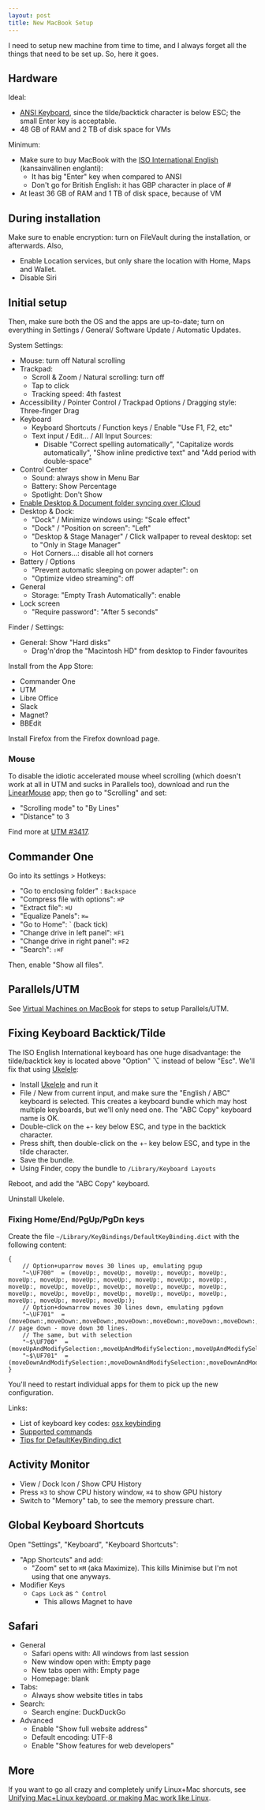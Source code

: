 ```yaml
---
layout: post
title: New MacBook Setup
---
```


I need to setup new machine from time to time, and I always forget all the things that need to be set up.
So, here it goes.

## Hardware

Ideal:

* [ANSI Keyboard](https://support.apple.com/en-us/102743#ANSI), since the tilde/backtick
  character is below ESC; the small Enter key is acceptable.
* 48 GB of RAM and 2 TB of disk space for VMs

Minimum:

* Make sure to buy MacBook with the [ISO International English](https://support.apple.com/en-us/102743#ISO) (kansainvälinen englanti):
  * It has big "Enter" key when compared to ANSI
  * Don't go for British English: it has GBP character in place of #
* At least 36 GB of RAM and 1 TB of disk space, because of VM

## During installation

Make sure to enable encryption: turn on FileVault during the installation, or afterwards. Also,

* Enable Location services, but only share the location with Home, Maps and Wallet.
* Disable Siri

## Initial setup

Then, make sure both the OS and the apps are up-to-date; turn on everything in Settings / General/ Software Update / Automatic Updates.

System Settings:

* Mouse: turn off Natural scrolling
* Trackpad:
  * Scroll & Zoom / Natural scrolling: turn off
  * Tap to click
  * Tracking speed: 4th fastest
* Accessibility / Pointer Control / Trackpad Options / Dragging style: Three-finger Drag
* Keyboard
  * Keyboard Shortcuts / Function keys / Enable "Use F1, F2, etc"
  * Text input / Edit... / All Input Sources:
    * Disable "Correct spelling automatically", "Capitalize words automatically", "Show inline predictive text" and "Add period with double-space"
* Control Center
  * Sound: always show in Menu Bar
  * Battery: Show Percentage
  * Spotlight: Don't Show
* [Enable Desktop & Document folder syncing over iCloud](https://support.apple.com/en-us/109344)
* Desktop & Dock:
  * "Dock" / Minimize windows using: "Scale effect"
  * "Dock" / "Position on screen": "Left"
  * "Desktop & Stage Manager" / Click wallpaper to reveal desktop: set to "Only in Stage Manager"
  * Hot Corners...: disable all hot corners
* Battery / Options
  * "Prevent automatic sleeping on power adapter": on
  * "Optimize video streaming": off
* General
  * Storage: "Empty Trash Automatically": enable
* Lock screen
  * "Require password": "After 5 seconds"

Finder / Settings:

* General: Show "Hard disks"
  * Drag'n'drop the "Macintosh HD" from desktop to Finder favourites

Install from the App Store:

* Commander One
* UTM
* Libre Office
* Slack
* Magnet?
* BBEdit

Install Firefox from the Firefox download page.

### Mouse

To disable the idiotic accelerated mouse wheel scrolling (which doesn't work at all in UTM and sucks in Parallels too),
download and run the [LinearMouse](https://linearmouse.app/) app; then go to "Scrolling" and set:

* "Scrolling mode" to "By Lines"
* "Distance" to 3

Find more at [UTM #3417](https://github.com/utmapp/UTM/issues/3417).

## Commander One

Go into its settings > Hotkeys:

* "Go to enclosing folder" : `Backspace`
* "Compress file with options": `⌘P`
* "Extract file": `⌘U`
* "Equalize Panels": `⌘=`
* "Go to Home": ` (back tick)
* "Change drive in left panel": `⌘F1`
* "Change drive in right panel": `⌘F2`
* "Search": `⇧⌘F`

Then, enable "Show all files".

## Parallels/UTM

See [Virtual Machines on MacBook](../virtual-machines-macbook/) for steps to setup Parallels/UTM.

## Fixing Keyboard Backtick/Tilde

The ISO English International keyboard has one huge disadvantage: the tilde/backtick key is located above "Option" ⌥ instead of below "Esc".
We'll fix that using [Ukelele](https://software.sil.org/ukelele/):

* Install [Ukelele](https://software.sil.org/ukelele/) and run it
* File / New from current input, and make sure the "English / ABC" keyboard is selected.
  This creates a keyboard bundle which may host multiple keyboards, but we'll only need one. The "ABC Copy" keyboard name is OK.
* Double-click on the +- key below ESC, and type in the backtick character.
* Press shift, then double-click on the +- key below ESC, and type in the tilde character.
* Save the bundle.
* Using Finder, copy the bundle to `/Library/Keyboard Layouts`

Reboot, and add the "ABC Copy" keyboard.

Uninstall Ukelele.

### Fixing Home/End/PgUp/PgDn keys

Create the file `~/Library/KeyBindings/DefaultKeyBinding.dict` with the following content:
```
{
    // Option+uparrow moves 30 lines up, emulating pgup
    "~\UF700"  = (moveUp:, moveUp:, moveUp:, moveUp:, moveUp:, moveUp:, moveUp:, moveUp:, moveUp:, moveUp:, moveUp:, moveUp:, moveUp:, moveUp:, moveUp:, moveUp:, moveUp:, moveUp:, moveUp:, moveUp:, moveUp:, moveUp:, moveUp:, moveUp:, moveUp:, moveUp:, moveUp:, moveUp:, moveUp:, moveUp:);
    // Option+downarrow moves 30 lines down, emulating pgdown
    "~\UF701"  = (moveDown:,moveDown:,moveDown:,moveDown:,moveDown:,moveDown:,moveDown:,moveDown:,moveDown:,moveDown:,moveDown:,moveDown:,moveDown:,moveDown:,moveDown:,moveDown:,moveDown:,moveDown:,moveDown:,moveDown:,moveDown:,moveDown:,moveDown:,moveDown:,moveDown:,moveDown:,moveDown:,moveDown:,moveDown:); // page down - move down 30 lines.
    // The same, but with selection
    "~$\UF700"  = (moveUpAndModifySelection:,moveUpAndModifySelection:,moveUpAndModifySelection:,moveUpAndModifySelection:,moveUpAndModifySelection:,moveUpAndModifySelection:,moveUpAndModifySelection:,moveUpAndModifySelection:,moveUpAndModifySelection:,moveUpAndModifySelection:,moveUpAndModifySelection:,moveUpAndModifySelection:,moveUpAndModifySelection:,moveUpAndModifySelection:,moveUpAndModifySelection:,moveUpAndModifySelection:,moveUpAndModifySelection:,moveUpAndModifySelection:,moveUpAndModifySelection:,moveUpAndModifySelection:,moveUpAndModifySelection:,moveUpAndModifySelection:,moveUpAndModifySelection:,moveUpAndModifySelection:,moveUpAndModifySelection:,moveUpAndModifySelection:,moveUpAndModifySelection:,moveUpAndModifySelection:,moveUpAndModifySelection:,moveUpAndModifySelection:);
    "~$\UF701"  = (moveDownAndModifySelection:,moveDownAndModifySelection:,moveDownAndModifySelection:,moveDownAndModifySelection:,moveDownAndModifySelection:,moveDownAndModifySelection:,moveDownAndModifySelection:,moveDownAndModifySelection:,moveDownAndModifySelection:,moveDownAndModifySelection:,moveDownAndModifySelection:,moveDownAndModifySelection:,moveDownAndModifySelection:,moveDownAndModifySelection:,moveDownAndModifySelection:,moveDownAndModifySelection:,moveDownAndModifySelection:,moveDownAndModifySelection:,moveDownAndModifySelection:,moveDownAndModifySelection:,moveDownAndModifySelection:,moveDownAndModifySelection:,moveDownAndModifySelection:,moveDownAndModifySelection:,moveDownAndModifySelection:,moveDownAndModifySelection:,moveDownAndModifySelection:,moveDownAndModifySelection:,moveDownAndModifySelection:,moveDownAndModifySelection:);
}
```
You'll need to restart individual apps for them to pick up the new configuration.

Links:
* List of keyboard key codes: [osx keybinding](http://xahlee.info/kbd/osx_keybinding_key_syntax.html)
* [Supported commands](https://developer.apple.com/documentation/appkit/nsstandardkeybindingresponding)
* [Tips for DefaultKeyBinding.dict](https://apple.stackexchange.com/questions/127023/how-do-i-know-what-to-put-in-defaultkeybinding-dict)

## Activity Monitor

* View / Dock Icon / Show CPU History
* Press `⌘3` to show CPU history window, `⌘4` to show GPU history
* Switch to "Memory" tab, to see the memory pressure chart.

## Global Keyboard Shortcuts

Open "Settings", "Keyboard", "Keyboard Shortcuts":

* "App Shortcuts" and add:
  * "Zoom" set to `⌘M` (aka Maximize). This kills Minimise but I'm not using that one anyways.
* Modifier Keys
  * `Caps Lock` as `^ Control`
    * This allows Magnet to have 

## Safari

* General
  * Safari opens with: All windows from last session
  * New window open with: Empty page
  * New tabs open with: Empty page
  * Homepage: blank
* Tabs:
  * Always show website titles in tabs
* Search:
  * Search engine: DuckDuckGo
* Advanced
  * Enable "Show full website address"
  * Default encoding: UTF-8
  * Enable "Show features for web developers"

## More

If you want to go all crazy and completely unify Linux+Mac shorcuts, see
[Unifying Mac+Linux keyboard, or making Mac work like Linux](../unifying-mac-linux/).

